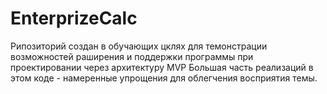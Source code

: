 # EnterprizeCalc
Рипозиторий создан в обучающих цклях для темонстрации возможностей раширения и поддержки программы при проектировании через архитектуру MVP
Большая часть реализаций в этом коде - намеренные упрощения для облегчения восприятия темы.
